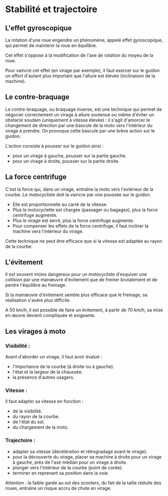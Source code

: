 # Stabilité et trajectoire

## L'effet gyroscopique

La rotation d'une roue engendre un phénomène, appelé effet gyroscopique, qui permet de maintenir la roue en équilibre.

Cet effet s'oppose à la modification de l'axe de rotation du moyeu de la roue.

Pour vaincre cet effet (en virage par exemple), il faut exercer sur le guidon un effort d'autant plus important que l'allure est élevée (inclinaison de la machine).

## Le contre-braquage

Le contre-braquage, ou braquage inverse, est une technique qui permet de négocier correctement un virage à allure soutenue ou même d'éviter un obstacle soudain (uniquement à vitesse élevée) : il s'agit d'amorcer le changement de direction par une bascule de la moto vers l'intérieur du virage à prendre. On provoque cette bascule par une brève action sur le guidon.

L'action consiste à pousser sur le guidon ainsi :

- pour un virage à gauche, pousser sur la partie gauche.
- pour un virage à droite, pousser sur la partie droite.

## La force centrifuge

C'est la force qui, dans un virage, entraîne la moto vers l'extérieur de la courbe. Le motocycliste doit la vaincre par une poussée sur le guidon.

- Elle est proportionnelle au carré de la vitesse.
- Plus la motocyclette est chargée (passager ou bagages), plus la force centrifuge augmente.
- Plus le virage est serré, plus la force centrifuge augmente.
- Pour compenser les effets de la force centrifuge, il faut incliner la machine vers l'intérieur du virage.

Cette technique ne peut être efficace que si la vitesse est adaptée au rayon de la courbe.

## L'évitement

Il est souvent moins dangereux pour un motocycliste d'esquiver une collision par une manœuvre d'évitement que de freiner brutalement et de perdre l'équilibre au freinage.

Si la manœuvre d'évitement semble plus efficace que le freinage, sa réalisation s'avère plus difficile.

A 50 km/h, il est possible de faire un évitement, à partir de 70 km/h, sa mise en œuvre devient compliquée et exigeante.

## Les virages à moto

### Visibilité :

Avant d'aborder un virage, il faut avoir évalué :

- l'importance de la courbe (à droite ou à gauche).
- l'état et la largeur de la chaussée.
- la présence d'autres usagers.

### Vitesse :

Il faut adapter sa vitesse en fonction :

- de la visibilité.
- du rayon de la courbe.
- de l'état du sol.
- du chargement de la moto.

### Trajectoire :

- adapter sa vitesse (décélération et rétrogradage avant le virage).
- pour la découverte du virage, placer sa machine à droite pour un virage à gauche, près de l'axe médian pour un virage à droite.
- plonger vers l'intérieur de la courbe (point de corde).
- terminer en reprenant sa position dans la voie.

Attention : la faible garde au sol des scooters, du fait de la taille réduite des roues, entraîne un risque accru de chute en virage.
